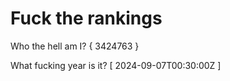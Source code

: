 # Fuck the rankings

Who the hell am I?
{ 3424763 }

What fucking year is it?
[ 2024-09-07T00:30:00Z ]
